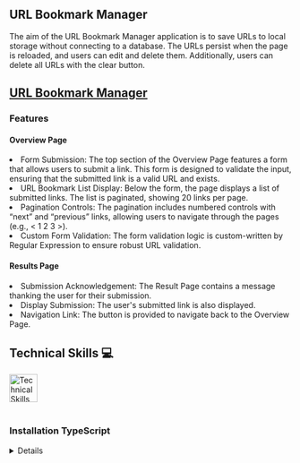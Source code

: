 ## URL Bookmark Manager

<p>
The aim of the URL Bookmark Manager application is to save URLs to local storage without connecting to a database. The URLs persist when the page is reloaded, and users can edit and delete them. Additionally, users can delete all URLs with the clear button.
</p>

## [URL Bookmark Manager](https://url-bookmark-manager.netlify.app/)

### Features

#### Overview Page

<li>
      Form Submission: The top section of the Overview Page features a form that allows users to submit a link. This form is designed to validate the input, ensuring that the submitted link is a valid URL and exists.
</li>

<li>
    URL Bookmark List Display: Below the form, the page displays a list of submitted links. The list is paginated, showing 20 links per page.
</li>

<li>
Pagination Controls: The pagination includes numbered controls with “next” and “previous” links, allowing users to navigate through the pages (e.g., < 1 2 3 >).
</li>

<li>
Custom Form Validation: The form validation logic is custom-written by Regular Expression to ensure robust URL validation.
</li>

#### Results Page

<li>
Submission Acknowledgement: The Result Page contains a message thanking the user for their submission.
</li>

<li>
Display Submission: The user's submitted link is also displayed.
</li>

<li>
Navigation Link: The button is provided to navigate back to the Overview Page.
</li>

## Technical Skills 💻

<img align="left" alt="Technical Skills" height="50px" src="https://skillicons.dev/icons?i=html,css,js,ts,git,netlify"/>

<br />
<br />
<br />
<br />

### Installation TypeScript

<details>

To run this portfolio locally, follow these steps:

1. Clone the repository: `git clone https://https://github.com/jhwa426/url-bookmark-manager`
2. Navigate to the project directory: `cd bookmark-manager-ts`
3. Install the dependencies: `npm init -y`
4. Install the TypeScript `npm i --save-dev typescript`
5. Create the `tsconfig.json` with command `npx tsc --init`
6. Modify `tsconfig.json` file as searching "outDir" and uncommenting to "outDir": "./dist".
7. Modify `package.json` file that "start": "tsc --watch"
8. Start the development server: `npm start`

</details>
